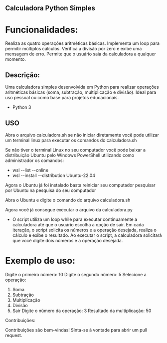 ## Calculadora Python Simples

# Funcionalidades:
Realiza as quatro operações aritméticas básicas.
Implementa um loop para permitir múltiplos cálculos.
Verifica a divisão por zero e exibe uma mensagem de erro.
Permite que o usuário saia da calculadora a qualquer momento.

## Descrição:
Uma calculadora simples desenvolvida em Python para realizar operações aritméticas básicas (soma, subtração, multiplicação e divisão). Ideal para uso pessoal ou como base para projetos educacionais.
* Python 3
## USO
Abra o arquivo calculadora.sh se não iniciar diretamente você pode utilizar um terminal linux para executar os comandos do calculadora.sh

Se não tiver o terminal Linux no seu computador você pode baixar a distribuição Ubuntu pelo Windows PowerShell utilizando como administrador os comandos:
* wsl --list --online
* wsl --install --distribution Ubuntu-22.04

Agora o Ubuntu já foi instalado basta reiniciar seu computador pesquisar por Ubuntu na pesquisa do seu computador

Abra o Ubuntu e digite o comando do arquivo calculadora.sh

Agora você já consegue executar o arquivo da calculadora.py

* O script utiliza um loop while para executar continuamente a calculadora até que o usuário escolha a opção de sair. Em cada iteração, o script solicita os números e a operação desejada, realiza o cálculo e exibe o resultado.
 Ao executar o script, a calculadora solicitará que você digite dois números e a operação desejada. 

# Exemplo de uso:

Digite o primeiro número: 10
Digite o segundo número: 5
Selecione a operação:
1. Soma
2. Subtração
3. Multiplicação
4. Divisão
5. Sair
Digite o número da operação: 3
Resultado da multiplicação: 50

Contribuições:

Contribuições são bem-vindas! Sinta-se à vontade para abrir um pull request.
